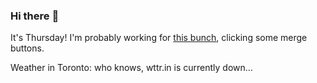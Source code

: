 ### Hi there :wave:

It's Thursday! I'm probably working for [this bunch](https://github.com/kohofinancial), clicking some merge buttons.

Weather in Toronto: who knows, wttr.in is currently down...
